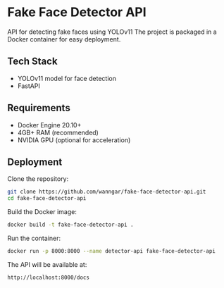 # Fake Face Detector API
API for detecting fake faces using YOLOv11
The project is packaged in a Docker container for easy deployment.



## Tech Stack
- YOLOv11 model for face detection
- FastAPI 


## Requirements
- Docker Engine 20.10+
- 4GB+ RAM (recommended)
- NVIDIA GPU (optional for acceleration)
## Deployment
Clone the repository:
```bash
git clone https://github.com/wanngar/fake-face-detector-api.git
cd fake-face-detector-api
```
Build the Docker image:
```bash
docker build -t fake-face-detector-api .
```
Run the container:
```bash
docker run -p 8000:8000 --name detector-api fake-face-detector-api
```
The API will be available at:
```bash
http://localhost:8000/docs
```
